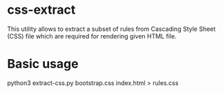 css-extract
===========

This utility allows to extract a subset of rules from Cascading Style Sheet (CSS)
file which are required for rendering given HTML file.

Basic usage
===========

python3 extract-css.py bootstrap.css index.html > rules.css

